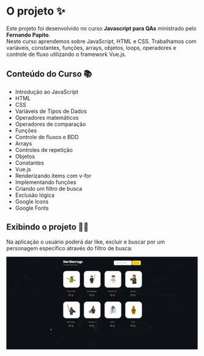 # O projeto ✨

Este projeto foi desenvolvido no curso **Javascript para QAs** ministrado pelo **Fernando Papito**.<br>
Neste curso aprendemos sobre JavaScript, HTML e CSS. Trabalhamos com variáveis, constantes, funções, arrays, objetos, loops, operadores e controle de fluxo utilizando o framework Vue.js.

## Conteúdo do Curso 📚

* Introdução ao JavaScript
* HTML
* CSS
* Variáveis de Tipos de Dados
* Operadores matemáticos
* Operadores de comparação
* Funções
* Controle de fluxos e BDD
* Arrays
* Controles de repetição
* Objetos
* Constantes
* Vue.js
* Renderizando items com v-for
* Implementando funções
* Criando um filtro de busca
* Exclusão lógica
* Google Icons
* Google Fonts

## Exibindo o projeto 🧙‍♂️

Na aplicação o usuário poderá dar like, excluir e buscar por um personagem específico através do filtro de busca:

![gif](./images/exibindo_projeto_javascript_para_qas.gif "Exibindo o projeto finalizado")